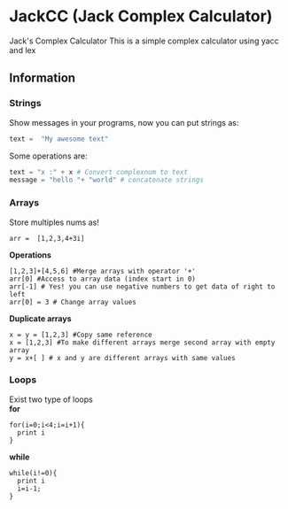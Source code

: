 # JackCC (Jack Complex Calculator)
Jack's Complex Calculator
This is a simple complex calculator using yacc and lex
## Information
### Strings
Show messages in your programs, now  you can put strings as:
```python
text =  "My awesome text"
```
Some operations are:
```python
text = "x :" + x # Convert complexnum to text
message = "hello "+ "world" # concatenate strings
```
### Arrays
Store multiples nums as!
```
arr =  [1,2,3,4+3i]
```
**Operations**
```
[1,2,3]+[4,5,6] #Merge arrays with operator '+'
arr[0] #Access to array data (index start in 0)
arr[-1] # Yes! you can use negative numbers to get data of right to left
arr[0] = 3 # Change array values 
```
**Duplicate arrays**
```
x = y = [1,2,3] #Copy same reference
x = [1,2,3] #To make different arrays merge second array with empty array
y = x+[ ] # x and y are different arrays with same values
```
### Loops
Exist two type of loops  
**for**
```
for(i=0;i<4;i=i+1){
  print i
}
```
**while**
```
while(i!=0){
  print i
  i=i-1;
}
```
